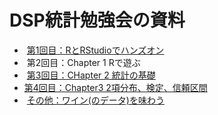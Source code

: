 # DSP統計勉強会の資料

-  [第1回目：RとRStudioでハンズオン](https://github.com/iypod/DSPsession/blob/master/docs/session0_RStudio.md)
-  第2回目：Chapter 1 Rで遊ぶ
-  [第3回目：CHapter 2 統計の基礎](https://github.com/iypod/DSPsession/blob/master/docs/session2_Chapter2.md)
-  [第4回目：Chapter3 2項分布、検定、信頼区間](https://github.com/iypod/DSPsession/blob/master/docs/Chapter3.md)
-  [その他：ワイン(のデータ)を味わう](https://github.com/iypod/DSPsession/blob/master/docs/Wine_data.md)
